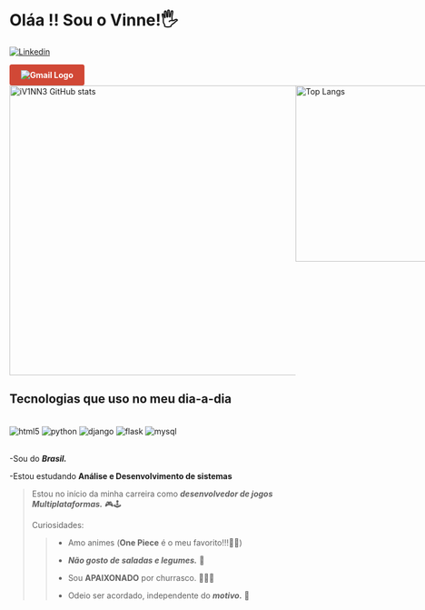 # Oláa !! Sou o **Vinne**!🖐️<br>

[![Linkedin](https://img.shields.io/badge/LinkedIn-0077B5?style=for-the-badge&logo=linkedin&logoColor=white)](https://www.linkedin.com/in/vinicius-santos-a09772208/)

<a href="mailto:vinicius.vinniss@gmail.com" target="_blank" style="display:inline-block; background-color:#D14836; color:#ffffff; padding:10px 20px; text-decoration:none; border-radius:4px; font-weight:bold;">
  <img src="https://img.shields.io/badge/Gmail-D14836?style=for-the-badge&logo=gmail&logoColor=white" alt="Gmail Logo" style="vertical-align:middle;" Enviar e-mail> 
</a>

<div style="display: flex;">
  <img src="https://github-readme-stats.vercel.app/api?username=iV1NN3&show_icons=true&theme=dark" alt="iV1NN3 GitHub stats" width="510" />
  <img src="https://github-readme-stats.vercel.app/api/top-langs/?username=iV1NN3&theme=dark" alt="Top Langs" width="310" />
</div>


## Tecnologias que uso no meu dia-a-dia

<div style="display: inline_block"><br/>
  <img align="center" alt="html5" src="https://img.shields.io/badge/HTML5-E34F26?style=for-the-badge&logo=html5&logoColor=white"/>
  <img align="center" alt="python" src="https://img.shields.io/badge/Python-14354C?style=for-the-badge&logo=python&logoColor=white"/>
  <img align="center" alt="django" src="https://img.shields.io/badge/Django-092E20?style=for-the-badge&logo=django&logoColor=white"/>
  <img align="center" alt="flask" src="https://img.shields.io/badge/Flask-000000?style=for-the-badge&logo=flask&logoColor=white"/>
  <img align="center" alt="mysql" src="https://img.shields.io/badge/MySQL-00000F?style=for-the-badge&logo=mysql&logoColor=white"/>
  </div><br>

-Sou do ***Brasil.***<br>

-Estou estudando **Análise e Desenvolvimento de sistemas**<br>

>Estou no início da minha carreira como ***desenvolvedor de jogos Multiplataformas.*** 🎮🕹<br>
>
>Curiosidades:
>
>>- Amo animes (**One Piece** é o meu favorito!!!🏴‍☠️)
>>
>>- ***Não gosto de saladas e legumes.*** 🤢
>>
>>- Sou **APAIXONADO** por churrasco. 🍖🍗🥩
>>
>>- Odeio ser acordado, independente do ***motivo.*** 🤯
